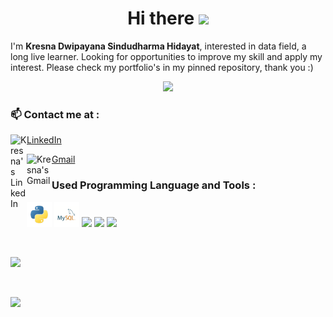 <!--
**Kresnadwipsh/Kresnadwipsh** is a ✨ _special_ ✨ repository because its `README.md` (this file) appears on your GitHub profile.
--->

<h1 align="center">Hi there <img src="https://media.giphy.com/media/hvRJCLFzcasrR4ia7z/giphy.gif" width="25px"> </h1> 

I'm **Kresna Dwipayana Sindudharma Hidayat**, interested in data field, a long live learner. Looking for opportunities to improve my skill and apply my interest. Please check my portfolio's in my pinned repository, thank you :)


<p align="center"> <img src="https://komarev.com/ghpvc/?username=Kresnadwipsh&color=brightgreen&style=plastic" /> </p>

### 📫 Contact me at :

<img align="left" alt="Kresna's LinkedIn" width="26px" src="https://image.flaticon.com/icons/png/512/174/174857.png"/> <a href="https://linkedin.com/in/Kresnadwipsh">LinkedIn</a>

<img align="left" alt="Kresna's Gmail" width="40px" src="https://download.logo.wine/logo/Gmail/Gmail-Logo.wine.png"/> <a href="mailto:kresnadwipsh@gmail.com">Gmail</a>
 
### Used Programming Language and Tools :

<code><img height="40" src="https://raw.githubusercontent.com/github/explore/80688e429a7d4ef2fca1e82350fe8e3517d3494d/topics/python/python.png"></code>
<code><img height="40" src="https://raw.githubusercontent.com/github/explore/80688e429a7d4ef2fca1e82350fe8e3517d3494d/topics/mysql/mysql.png"></code>
<code><img height="40" src="https://static.bmdstatic.com/pk/product/medium/5e62277998ccb.jpg"></code>
<code><img height="40" src="https://upload.wikimedia.org/wikipedia/commons/thumb/3/38/Jupyter_logo.svg/1200px-Jupyter_logo.svg.png"></code>
<code><img height="40" src="https://ih1.redbubble.net/image.1470587088.2816/st,small,507x507-pad,600x600,f8f8f8.jpg"></code>

<br>

![](https://github-readme-stats.vercel.app/api?username=Kresnadwipsh&show_icons=true&locale=en)

<br>

![](https://github-readme-stats.vercel.app/api/top-langs/?username=Kresnadwipsh)
